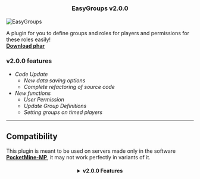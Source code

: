 # <h3 align="center">EasyGroups v2.0.0</h3> 
![EasyGroups](https://raw.githubusercontent.com/ImperaZim/EasyGroups/v2.0/metadata/icon.png)

A plugin for you to define groups and roles for players and permissions for these roles easily! <br> **[Download phar]()**

### v2.0.0 features
- *Code Update*
  - *New data saving options*
  - *Complete refactoring of source code*
- *New functions*
  - *User Permission*
  - *Update Group Definitions*
  - *Setting groups on timed players*
- - - -
## Compatibility 
This plugin is meant to be used on servers made only in the software **[PocketMine-MP](https://github.com/pmmp/PocketMine-MP)**, it may not work perfectly in variants of it.

<h4 align="center">
<details>
<summary> v2.0.0 Features </summary> 
<h5 align="left">Code Update</h6>
<span align="left"> <h6>ㅤㅤNew data saving options <br>ㅤㅤComplete refactoring of source code </h6></span>

</details>
